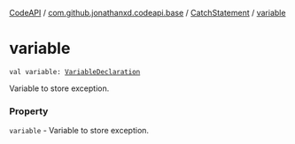[CodeAPI](../../index.md) / [com.github.jonathanxd.codeapi.base](../index.md) / [CatchStatement](index.md) / [variable](.)

# variable

`val variable: `[`VariableDeclaration`](../-variable-declaration/index.md)

Variable to store exception.

### Property

`variable` - Variable to store exception.